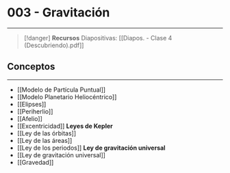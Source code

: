 # 003 - Gravitación
***
> [!danger]  **Recursos**
> Diapositivas: [[Diapos. - Clase 4 (Descubriendo).pdf]]
## Conceptos
***
- [[Modelo de Partícula Puntual]]
- [[Modelo Planetario Heliocéntrico]]
- [[Elipses]]
- [[Periherlio]]
- [[Afelio]]
- [[Excentricidad]]
**Leyes de Kepler**
- [[Ley de las órbitas]]
- [[Ley de las áreas]]
- [[Ley de los periodos]]
**Ley de gravitación universal**
- [[Ley de gravitación universal]]
- [[Gravedad]]